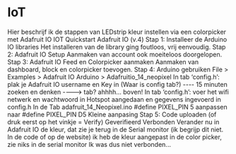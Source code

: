 # IoT
Hier beschrijf ik de stappen van LEDstrip kleur instellen via een colorpicker met Adafruit IO
  IOT Quickstart Adafruit IO (v.4)
    Stap 1: Installeer de Arduino IO libraries
      Het installeren van de library ging foutloos, vrij eenvoudig.
    Stap 2: Adafruit IO Setup
      Aanmaken van account ook moeiteloos doorgelopen.
    Stap 3: Adafruit IO Feed en Colorpicker aanmaken
      Aanmaken van dashboard, block en colorpicker toevogen.
    Stap 4: Arduino gebruiken
       File > Examples > Adafruit IO Arduino > Adafruitio_14_neopixel
       In tab ‘config.h’: plak je Adafruit IO username en Key in
         (Waar is config tab?) ---- 15 minuten zoeken en denken ----> tab? ahhhh... boven!
       In tab ‘config.h’: voer het wifi netwerk en wachtwoord in
         Hotspot aangedaan en gegevens ingevoerd in config.h
       In de Tab adafruit_14_Neopixel.ino
         #define PIXEL_PIN 5 aanpassen naar #define PIXEL_PIN D5
         Kleine aanpasing
    Stap 5: Code uploaden (of druk eerst op het vinkje =  Verify)
       Geverifieerd
       Verbonden
       Verander nu in Adafruit IO de kleur, dat zie je terug in de Serial monitor
         (ik begrijp dit niet. In de code of op de website)
         ik heb de kleur aangepast in de color picker, zie niks in de serial monitor
         Ik was dus niet verbonden...
         
       



  
